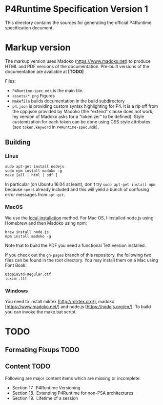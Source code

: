 # P4Runtime Specification Version 1

This directory contains the sources for generating the official P4Runtime
specification document.

# Markup version

The markup version uses Madoko (https://www.madoko.net) to produce
HTML and PDF versions of the documentation. Pre-built versions of the
documentation are available at **[TODO]**


Files:
- `P4Runtime-spec.mdk` is the main file. 
- `assets/*.png` Figures
- `Makefile` builds documentation in the build subdirectory
- `p4.json` is providing custom syntax highlighting for P4. It is a rip off from
  the cpp.json provided by Madoko (the "extend" clause does not work, my version
  of Madoko asks for a "tokenizer" to be defined). Style customization for each
  token can be done using CSS style attributes (see `token.keyword` in
  `P4Runtime-spec.mdk`).

## Building

### Linux
```
sudo apt-get install nodejs
sudo npm install madoko -g
make [all | html | pdf ]
```
In particular (on Ubuntu 16.04 at least), don't try `sudo apt-get install npm`
because `npm` is already included and this will yield a bunch of confusing error
messages from `apt-get`.

### MacOS

We use the [local
installation](http://research.microsoft.com/en-us/um/people/daan/madoko/doc/reference.html#sec-installation-and-usage)
method. For Mac OS, I installed node.js using Homebrew and then Madoko using
npm:
```
brew install node.js
npm install madoko -g
```
Note that to build the PDF you need a functional TeX version installed.

If you check out the ```gh-pages``` branch of this repository, the
following two files can be found in the root directory.  You may
install them on a Mac using Font Book:

```
UtopiaStd-Regular.otf
luximr.ttf
```

### Windows

You need to install miktex [http://miktex.org/], madoko
[https://www.madoko.net/] and node.js [https://nodejs.org/en/].  To
build you can invoke the make.bat script.


# TODO
## Formating Fixups TODO

## Content TODO
Following are major content items which are missing or incomplete:
*  Section 17. P4Runtime Versioning
*  Section 18. Extending P4Runtime for non-PSA architectures
*  Section 19. Lifetime of a session
